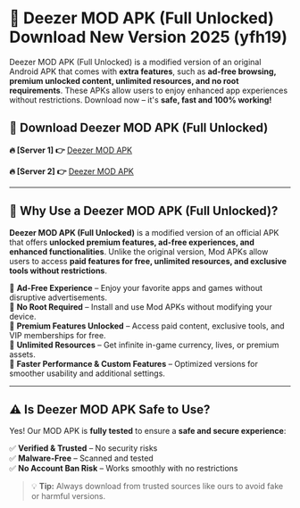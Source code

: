 # 📲 Deezer MOD APK (Full Unlocked) Download New Version 2025 (yfh19)

Deezer MOD APK (Full Unlocked) is a modified version of an original Android APK that comes with **extra features**, such as **ad-free browsing, premium unlocked content, unlimited resources, and no root requirements**. These APKs allow users to enjoy enhanced app experiences without restrictions. Download now – it's **safe, fast and 100% working!**

## **📲 Download Deezer MOD APK (Full Unlocked)**

 **🔥 [Server 1] 👉** [Deezer MOD APK](https://hapymods.com?title=Deezer+MOD+APK&ref=Ax1)

 **🔥 [Server 2] 👉** [Deezer MOD APK](https://hapymods.com?title=Deezer+MOD+APK&ref=Ax1)

---

## **📌 Why Use a Deezer MOD APK (Full Unlocked)?**

**Deezer MOD APK (Full Unlocked)** is a modified version of an official APK that offers **unlocked premium features, ad-free experiences, and enhanced functionalities**. Unlike the original version, Mod APKs allow users to access **paid features for free, unlimited resources, and exclusive tools without restrictions**.

🔹 **Ad-Free Experience** – Enjoy your favorite apps and games without disruptive advertisements.  
🔹 **No Root Required** – Install and use Mod APKs without modifying your device.  
🔹 **Premium Features Unlocked** – Access paid content, exclusive tools, and VIP memberships for free.  
🔹 **Unlimited Resources** – Get infinite in-game currency, lives, or premium assets.  
🔹 **Faster Performance & Custom Features** – Optimized versions for smoother usability and additional settings.  

---

## **⚠️ Is Deezer MOD APK Safe to Use?**

Yes! Our MOD APK is **fully tested** to ensure a **safe and secure experience**:

✅ **Verified & Trusted** – No security risks  
✅ **Malware-Free** – Scanned and tested  
✅ **No Account Ban Risk** – Works smoothly with no restrictions  

> 💡 **Tip:** Always download from trusted sources like ours to avoid fake or harmful versions.
